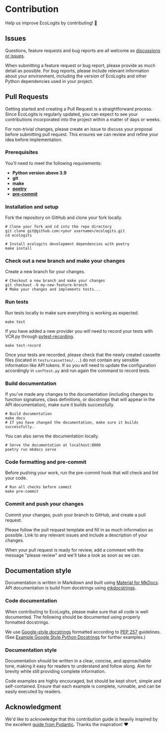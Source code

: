 # Contribution

Help us improve EcoLogits by contributing! :tada:

## Issues

Questions, feature requests and bug reports are all welcome as [discussions or issues](https://github.com/genai-impact/ecologits/issues/new/choose).

When submitting a feature request or bug report, please provide as much detail as possible. For bug reports, please include relevant information about your environment, including the version of EcoLogits and other Python dependencies used in your project.

## Pull Requests

Getting started and creating a Pull Request is a straightforward process. Since EcoLogits is regularly updated, you can expect to see your contributions incorporated into the project within a matter of days or weeks.

For non-trivial changes, please create an issue to discuss your proposal before submitting pull request. This ensures we can review and refine your idea before implementation.

### Prerequisites

You'll need to meet the following requirements:

- **Python version above 3.9**
- **git**
- **make**
- **[poetry](https://python-poetry.org/docs/#installation)**
- **[pre-commit](https://pre-commit.com/#install)**

### Installation and setup

Fork the repository on GitHub and clone your fork locally.

```shell
# Clone your fork and cd into the repo directory
git clone git@github.com:<your username>/ecologits.git
cd ecologits

# Install ecologits development dependencies with poetry
make install
```

### Check out a new branch and make your changes

Create a new branch for your changes.

```shell
# Checkout a new branch and make your changes
git checkout -b my-new-feature-branch
# Make your changes and implements tests...
```

### Run tests

Run tests locally to make sure everything is working as expected.

```shell
make test
```

If you have added a new provider you will need to record your tests with VCR.py through [pytest-recording](https://github.com/kiwicom/pytest-recording).

```shell
make test-record
```

Once your tests are recorded, please check that the newly created cassette files (located in `tests/cassettes/...`) do not contain any sensible information like API tokens. If so you will need to update the configuration accordingly in `conftest.py` and run again the command to record tests.

### Build documentation

If you've made any changes to the documentation (including changes to function signatures, class definitions, or docstrings that will appear in the API documentation), make sure it builds successfully.

```shell
# Build documentation
make docs
# If you have changed the documentation, make sure it builds successfully.
```

You can also serve the documentation locally.

```shell
# Serve the documentation at localhost:8000
poetry run mkdocs serve
```

### Code formatting and pre-commit

Before pushing your work, run the pre-commit hook that will check and lint your code.

```shell
# Run all checks before commit
make pre-commit
```

### Commit and push your changes

Commit your changes, push your branch to GitHub, and create a pull request.

Please follow the pull request template and fill in as much information as possible. Link to any relevant issues and include a description of your changes.

When your pull request is ready for review, add a comment with the message "please review" and we'll take a look as soon as we can.

## Documentation style

Documentation is written in Markdown and built using [Material for MkDocs](https://squidfunk.github.io/mkdocs-material/). API documentation is build from docstrings using [mkdocstrings](https://mkdocstrings.github.io/).

### Code documentation

When contributing to EcoLogits, please make sure that all code is well documented. The following should be documented using properly formatted docstrings.

We use [Google-style docstrings](https://google.github.io/styleguide/pyguide.html#38-comments-and-docstrings) formatted according to [PEP 257](https://peps.python.org/pep-0257/) guidelines. (See [Example Google Style Python Docstrings](https://sphinxcontrib-napoleon.readthedocs.io/en/latest/example_google.html) for further examples.)

### Documentation style

Documentation should be written in a clear, concise, and approachable tone, making it easy for readers to understand and follow along. Aim for brevity while still providing complete information.

Code examples are highly encouraged, but should be kept short, simple and self-contained. Ensure that each example is complete, runnable, and can be easily executed by readers.

## Acknowledgment

We'd like to acknowledge that this contribution guide is heavily inspired by the excellent [guide from Pydantic](https://docs.pydantic.dev/latest/contributing/). Thanks the inspiration! :heart:
